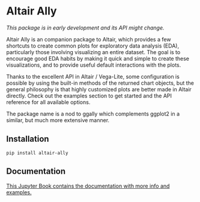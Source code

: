 # Altair Ally

*This package is in early development and its API might change.*

Altair Ally is an companion package to Altair,
which provides a few shortcuts to create common plots
for exploratory data analysis (EDA),
particularly those involving visualizing an entire dataset.
The goal is to encourage good EDA habits
by making it quick and simple to create these visualizations,
and to provide useful default interactions with the plots.

Thanks to the excellent API in Altair / Vega-Lite,
some configuration is possible
by using the built-in methods of the returned chart objects,
but the general philosophy is that highly customized plots
are better made in Altair directly.
Check out the examples section to get started
and the API reference for all available options.

The package name is a nod to ggally
which complements ggplot2 in a similar,
but much more extensive manner.

## Installation 

```
pip install altair-ally
```

## Documentation

[This Jupyter Book contains the documentation with more info and examples.](https://joelostblom.github.io/altair_ally/)

